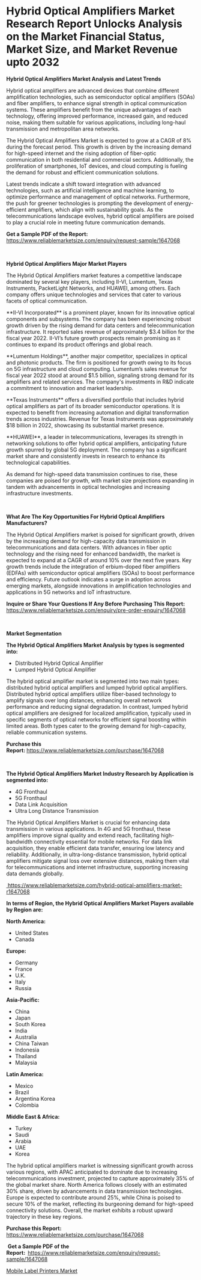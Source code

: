 <p><h1>Hybrid Optical Amplifiers Market Research Report Unlocks Analysis on the Market Financial Status, Market Size, and Market Revenue upto 2032</h1></p><p><strong>Hybrid Optical Amplifiers Market Analysis and Latest Trends</strong></p>
<p><p>Hybrid optical amplifiers are advanced devices that combine different amplification technologies, such as semiconductor optical amplifiers (SOAs) and fiber amplifiers, to enhance signal strength in optical communication systems. These amplifiers benefit from the unique advantages of each technology, offering improved performance, increased gain, and reduced noise, making them suitable for various applications, including long-haul transmission and metropolitan area networks.</p><p>The Hybrid Optical Amplifiers Market is expected to grow at a CAGR of 8% during the forecast period. This growth is driven by the increasing demand for high-speed internet and the rising adoption of fiber-optic communication in both residential and commercial sectors. Additionally, the proliferation of smartphones, IoT devices, and cloud computing is fueling the demand for robust and efficient communication solutions. </p><p>Latest trends indicate a shift toward integration with advanced technologies, such as artificial intelligence and machine learning, to optimize performance and management of optical networks. Furthermore, the push for greener technologies is prompting the development of energy-efficient amplifiers, which align with sustainability goals. As the telecommunications landscape evolves, hybrid optical amplifiers are poised to play a crucial role in meeting future communication demands.</p></p>
<p><strong>Get a Sample PDF of the Report:&nbsp;</strong> <a href="https://www.reliablemarketsize.com/enquiry/request-sample/1647068?utm_campaign=2242&utm_medium=2&utm_source=Github&utm_content=ia&utm_term=08022025&utm_id=hybrid-optical-amplifiers">https://www.reliablemarketsize.com/enquiry/request-sample/1647068</a></p>
<p>&nbsp;</p>
<p><strong>Hybrid Optical Amplifiers Major Market Players</strong></p>
<p><p>The Hybrid Optical Amplifiers market features a competitive landscape dominated by several key players, including II-VI, Lumentum, Texas Instruments, PacketLight Networks, and HUAWEI, among others. Each company offers unique technologies and services that cater to various facets of optical communication.</p><p>**II-VI Incorporated** is a prominent player, known for its innovative optical components and subsystems. The company has been experiencing robust growth driven by the rising demand for data centers and telecommunication infrastructure. It reported sales revenue of approximately $3.4 billion for the fiscal year 2022. II-VI’s future growth prospects remain promising as it continues to expand its product offerings and global reach.</p><p>**Lumentum Holdings**, another major competitor, specializes in optical and photonic products. The firm is positioned for growth owing to its focus on 5G infrastructure and cloud computing. Lumentum’s sales revenue for fiscal year 2022 stood at around $1.5 billion, signaling strong demand for its amplifiers and related services. The company's investments in R&D indicate a commitment to innovation and market leadership.</p><p>**Texas Instruments** offers a diversified portfolio that includes hybrid optical amplifiers as part of its broader semiconductor operations. It is expected to benefit from increasing automation and digital transformation trends across industries. Revenue for Texas Instruments was approximately $18 billion in 2022, showcasing its substantial market presence.</p><p>**HUAWEI**, a leader in telecommunications, leverages its strength in networking solutions to offer hybrid optical amplifiers, anticipating future growth spurred by global 5G deployment. The company has a significant market share and consistently invests in research to enhance its technological capabilities.</p><p>As demand for high-speed data transmission continues to rise, these companies are poised for growth, with market size projections expanding in tandem with advancements in optical technologies and increasing infrastructure investments.</p></p>
<p>&nbsp;</p>
<p><strong>What Are The Key Opportunities For Hybrid Optical Amplifiers Manufacturers?</strong></p>
<p><p>The Hybrid Optical Amplifiers market is poised for significant growth, driven by the increasing demand for high-capacity data transmission in telecommunications and data centers. With advances in fiber optic technology and the rising need for enhanced bandwidth, the market is expected to expand at a CAGR of around 10% over the next five years. Key growth trends include the integration of erbium-doped fiber amplifiers (EDFAs) with semiconductor optical amplifiers (SOAs) to boost performance and efficiency. Future outlook indicates a surge in adoption across emerging markets, alongside innovations in amplification technologies and applications in 5G networks and IoT infrastructure.</p></p>
<p><strong>Inquire or Share Your Questions If Any Before Purchasing This Report:</strong> <a href="https://www.reliablemarketsize.com/enquiry/pre-order-enquiry/1647068?utm_campaign=2242&utm_medium=2&utm_source=Github&utm_content=ia&utm_term=08022025&utm_id=hybrid-optical-amplifiers">https://www.reliablemarketsize.com/enquiry/pre-order-enquiry/1647068</a></p>
<p>&nbsp;</p>
<p><strong>Market Segmentation</strong></p>
<p><strong>The Hybrid Optical Amplifiers Market Analysis by types is segmented into:</strong></p>
<p><ul><li>Distributed Hybrid Optical Amplifier</li><li>Lumped Hybrid Optical Amplifier</li></ul></p>
<p><p>The hybrid optical amplifier market is segmented into two main types: distributed hybrid optical amplifiers and lumped hybrid optical amplifiers. Distributed hybrid optical amplifiers utilize fiber-based technology to amplify signals over long distances, enhancing overall network performance and reducing signal degradation. In contrast, lumped hybrid optical amplifiers are designed for localized amplification, typically used in specific segments of optical networks for efficient signal boosting within limited areas. Both types cater to the growing demand for high-capacity, reliable communication systems.</p></p>
<p><strong>Purchase this Report:&nbsp;</strong><a href="https://www.reliablemarketsize.com/purchase/1647068?utm_campaign=2242&utm_medium=2&utm_source=Github&utm_content=ia&utm_term=08022025&utm_id=hybrid-optical-amplifiers">https://www.reliablemarketsize.com/purchase/1647068</a></p>
<p>&nbsp;</p>
<p><strong>The Hybrid Optical Amplifiers Market Industry Research by Application is segmented into:</strong></p>
<p><ul><li>4G Fronthaul</li><li>5G Fronthaul</li><li>Data Link Acquisition</li><li>Ultra Long Distance Transmission</li></ul></p>
<p><p>The Hybrid Optical Amplifiers Market is crucial for enhancing data transmission in various applications. In 4G and 5G fronthaul, these amplifiers improve signal quality and extend reach, facilitating high-bandwidth connectivity essential for mobile networks. For data link acquisition, they enable efficient data transfer, ensuring low latency and reliability. Additionally, in ultra-long-distance transmission, hybrid optical amplifiers mitigate signal loss over extensive distances, making them vital for telecommunications and internet infrastructure, supporting increasing data demands globally.</p></p>
<p><a href="https://www.reliablemarketsize.com/hybrid-optical-amplifiers-market-r1647068?utm_campaign=2242&utm_medium=2&utm_source=Github&utm_content=ia&utm_term=08022025&utm_id=hybrid-optical-amplifiers">&nbsp;https://www.reliablemarketsize.com/hybrid-optical-amplifiers-market-r1647068</a></p>
<p><strong>In terms of Region, the Hybrid Optical Amplifiers Market Players available by Region are:</strong></p>
<p>
    <p> <strong> North America: </strong>
        <ul>
            <li>United States</li>
            <li>Canada</li>
        </ul>
        </p> 
    <p> <strong> Europe: </strong>
        <ul>
            <li>Germany</li>
            <li>France</li>
            <li>U.K.</li>
            <li>Italy</li>
            <li>Russia</li>
        </ul>
        </p> 
    <p> <strong> Asia-Pacific: </strong>
        <ul>
            <li>China</li>
            <li>Japan</li>
            <li>South Korea</li>
            <li>India</li>
            <li>Australia</li>
            <li>China Taiwan</li>
            <li>Indonesia</li>
            <li>Thailand</li>
            <li>Malaysia</li>
        </ul>
        </p> 
    <p> <strong> Latin America: </strong>
        <ul>
            <li>Mexico</li>
            <li>Brazil</li>
            <li>Argentina Korea</li>
            <li>Colombia</li>
        </ul>
        </p> 
    <p> <strong> Middle East & Africa: </strong>
        <ul>
            <li>Turkey</li>
            <li>Saudi</li>
            <li>Arabia</li>
            <li>UAE</li>
            <li>Korea</li>
        </ul>
    </p>
    </p>
<p><p>The hybrid optical amplifiers market is witnessing significant growth across various regions, with APAC anticipated to dominate due to increasing telecommunications investment, projected to capture approximately 35% of the global market share. North America follows closely with an estimated 30% share, driven by advancements in data transmission technologies. Europe is expected to contribute around 25%, while China is poised to secure 10% of the market, reflecting its burgeoning demand for high-speed connectivity solutions. Overall, the market exhibits a robust upward trajectory in these key regions.</p></p>
<p><strong>Purchase this Report: </strong><a href="https://www.reliablemarketsize.com/purchase/1647068?utm_campaign=2242&utm_medium=2&utm_source=Github&utm_content=ia&utm_term=08022025&utm_id=hybrid-optical-amplifiers">https://www.reliablemarketsize.com/purchase/1647068</a></p>
<p>&nbsp;<strong>Get a Sample PDF of the Report:&nbsp;&nbsp;</strong><a href="https://www.reliablemarketsize.com/enquiry/request-sample/1647068?utm_campaign=2242&utm_medium=2&utm_source=Github&utm_content=ia&utm_term=08022025&utm_id=hybrid-optical-amplifiers">https://www.reliablemarketsize.com/enquiry/request-sample/1647068</a></p>
<p><strong></strong></p>
<p><p><a href="https://github.com/suleimannichelle7/Market-Research-Report-List-1/blob/main/mobile-label-printers-market.md?utm_campaign=2242&utm_medium=2&utm_source=Github&utm_content=ia&utm_term=08022025&utm_id=hybrid-optical-amplifiers">Mobile Label Printers Market</a></p></p>